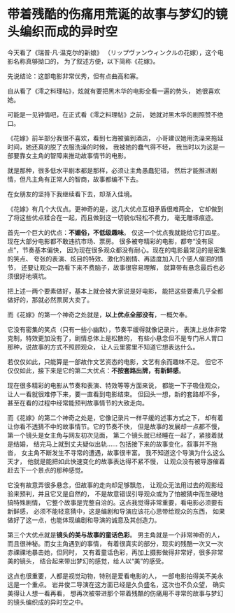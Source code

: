 # 带着残酷的伤痛用荒诞的故事与梦幻的镜头编织而成的异时空

今天看了《瑞普·凡·温克尔的新娘》
（リップヴァンウィンクルの花嫁），这个电影名称真够拗口的，
为了叙述方便，以下简称《花嫁》。

先说结论：这部电影非常优秀，但有点曲高和寡。

自从看了《澪之料理帖》，炫就有要把黑木华的电影全看一遍的势头，
她很喜欢她。

可能是一见钟情吧，在正式看《澪之料理帖》之前，
她就对黑木华的剧照赞不绝口。

《花嫁》前半部分我很不喜欢，看到七海被骗到酒店，
小哥建议她用洗澡来拖延时间，她还真的脱了衣服洗澡的时候，
我被她的蠢气得不轻，
我当时以为这是一部要靠女主角的智障来推动故事情节的电影。

就是那种，很多低水平剧本都是那样，必须让主角愚蠢犯错，
然后才能推进剧情，但凡主角有正常人的智商，故事都编不下去。

在女朋友的坚持下我继续看下去，却渐入佳境。

《花嫁》有几个大优点。更神奇的是，这几大优点互相矛盾很难两全，
它却做到了将这些优点糅合在一起，而且做到这一切貌似轻松不费力，
毫无雕琢痕迹。

首先一个巨大的优点：**不媚俗，不低级趣味**。
仅这一个优点我就能给它打四星。现在大部分电影都不敢违抗市场、票房。
很多被夸精彩的电影，都夸“没有尿点”，节奏基本偏快，
因为现在很多观众都没有耐心。现在的电影最常见的是密集的笑点、
夸张的表演、炫目的特效、激化的剧情、再适度加入几个感人催泪的情节，
还要让观众一路看下来不费脑子，故事很容易理解，
就算带有悬念最后也必须很好地填坑。

把上述一两个要素做好，基本上就会被大家说是好电影，
能把这些要素几乎全都做好的，那就必然票房大卖了。

而《花嫁》的第一个神奇之处就是，**以上优点全部没有**，一概欠奉。

它没有密集的笑点（只有一些小幽默），节奏平缓得就像记录片，
表演上总体非常克制，特效更加没有了，剧情总体上是松散的，
有些小悬念但不是专门吊人胃口那种，说故事的方式不照顾观众，
让人云里雾里不知道它想表达什么。

若仅仅如此，只能算是一部故作文艺资态的电影，文艺有余而趣味不足。
但它不仅仅如此，接下来是它的第二大优点：**不按套路出牌，有新鲜感**。

现在很多精彩的电影从节奏和表演、特效等等方面来说，
都能一下子吸住观众，让人一看就很难停下来，要一直看到电影结束。
但回头一想，新的套路却不多，
甚至在看的过程中经常能预判故事情节的大致走向。

而《花嫁》的第二个神奇之处是，它像记录片一样平缓的述事方式之下，
却有着让你看不透猜不中的故事情节。它的节奏不快，
但是故事的发展却一点都不慢，第一个镜头是女主角与网友初次见面，
第二个镜头就已经睡在一起了，紧接着就是结婚，
结完马上就到丈夫疑似出轨…… 包括接下来的故事变化，叙事并不拖沓，
女主角不断发生不寻常的遭遇，故事很丰富。
我不知道这个导演为什么这么天才，
他就是能把如此快速变化的故事表达得不紧不慢，
让观众没有被导游催着赶去下一个景点的那种感觉。

它没有故意弄很多悬念，但故事的走向却足够飘忽，
让观众无法用过去的观影经验来预判，并且它又是自然的，
不是故意错误引导观众或为了怕被猜中而生硬地搞特殊剧情，
它整个故事是完整自洽的。这点我觉得非常重要，看电影必须要有新鲜感，
必须不能轻意猜中，这是编剧和导演应该花心思带给观众的东西，
如果做好了这一点，也能体现编剧和导演的诚意及其创造力。

第三个大优点就是**镜头的美与故事的童话色彩**。
男主角就是一个非常神奇的人，而且很神秘。而女主角遇到的事情，
有着很真实的部分，现实的残酷一次又一次赤祼祼地暴击她，但同时，
又有着童话色彩，再加上摄影做得非常好，很多非常美的镜头，
结合起来带出梦幻的感觉，给人以“美”的感受。

这点也很重要，人都是视觉动物，特别是爱看电影的人，
一部电影拍得美不美永远是一个重点。
岩井俊二导演在这方面已经是久负盛名，这次也不负众望，
确实美得让人想一看再看，
想再次被带进那个带着残酷的伤痛用不寻常的故事与梦幻的镜头编织成的异时空之中。
